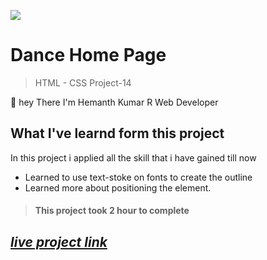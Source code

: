 ![](https://img.shields.io/badge/Live%20Project%2014-Dance%20Home%20Page-brightgreen)

# Dance Home Page

> HTML - CSS Project-14

🙌 hey There I'm Hemanth Kumar R Web Developer

## What I've learnd form this project

In this project i applied all the skill that i have gained till now

- Learned to use text-stoke on fonts to create the outline
- Learned more about positioning the element.

> #### This project took 2 hour to complete

## _[live project link](https://friendly-kangaroo-509716.netlify.app "HTML-CSS_Project-14")_
